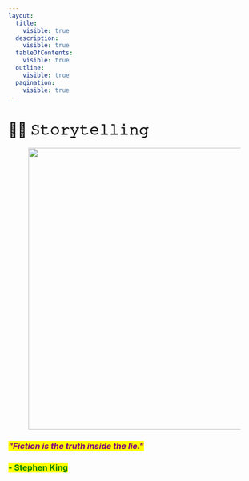 ```yaml
---
layout:
  title:
    visible: true
  description:
    visible: true
  tableOfContents:
    visible: true
  outline:
    visible: true
  pagination:
    visible: true
---
```


# 🦸‍♀️ 𝚂𝚝𝚘𝚛𝚢𝚝𝚎𝚕𝚕𝚒𝚗𝚐

<figure><img src="../../../.gitbook/assets/pexels-btgl-♡-19829171.jpg" alt="" width="563"><figcaption></figcaption></figure>

### _<mark style="color:purple;">"Fiction is  the truth inside  the lie."</mark>_ &#x20;

### <mark style="color:green;">- Stephen King</mark>
